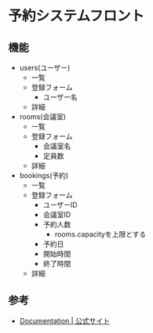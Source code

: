 # 予約システムフロント

## 機能

- users(ユーザー)
  - 一覧
  - 登録フォーム
    - ユーザー名  
  - 詳細
- rooms(会議室)
  - 一覧
  - 登録フォーム
    - 会議室名
    - 定員数 
  - 詳細
- bookings(予約)
  - 一覧  
  - 登録フォーム
    - ユーザーID
    - 会議室ID
    - 予約人数
      - rooms.capacityを上限とする
    - 予約日
    - 開始時間
    - 終了時間
  - 詳細

## 参考

- [Documentation | 公式サイト]([https://docs.streamlit.io/library/api-reference](https://docs.streamlit.io/)https://docs.streamlit.io/)
